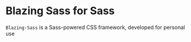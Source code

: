 # Blazing Sass for Sass

`Blazing-Sass` is a Sass-powered CSS framework, developed for personal use

